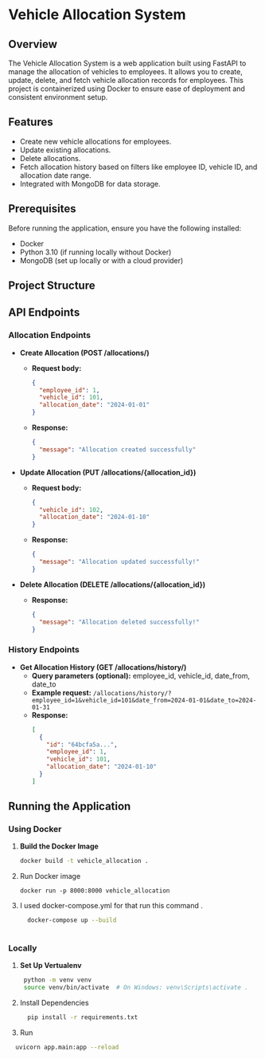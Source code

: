 # Vehicle Allocation System

## Overview
The Vehicle Allocation System is a web application built using FastAPI to manage the allocation of vehicles to employees. It allows you to create, update, delete, and fetch vehicle allocation records for employees. This project is containerized using Docker to ensure ease of deployment and consistent environment setup.

## Features
- Create new vehicle allocations for employees.
- Update existing allocations.
- Delete allocations.
- Fetch allocation history based on filters like employee ID, vehicle ID, and allocation date range.
- Integrated with MongoDB for data storage.

## Prerequisites
Before running the application, ensure you have the following installed:
- Docker
- Python 3.10 (if running locally without Docker)
- MongoDB (set up locally or with a cloud provider)

## Project Structure

## API Endpoints

### Allocation Endpoints
- **Create Allocation (POST /allocations/)**
  - **Request body:**
    ```json
    {
      "employee_id": 1,
      "vehicle_id": 101,
      "allocation_date": "2024-01-01"
    }
    ```
  - **Response:**
    ```json
    {
      "message": "Allocation created successfully"
    }
    ```

- **Update Allocation (PUT /allocations/{allocation_id})**
  - **Request body:**
    ```json
    {
      "vehicle_id": 102,
      "allocation_date": "2024-01-10"
    }
    ```
  - **Response:**
    ```json
    {
      "message": "Allocation updated successfully!"
    }
    ```

- **Delete Allocation (DELETE /allocations/{allocation_id})**
  - **Response:**
    ```json
    {
      "message": "Allocation deleted successfully!"
    }
    ```

### History Endpoints
- **Get Allocation History (GET /allocations/history/)**
  - **Query parameters (optional):** employee_id, vehicle_id, date_from, date_to
  - **Example request:** `/allocations/history/?employee_id=1&vehicle_id=101&date_from=2024-01-01&date_to=2024-01-31`
  - **Response:**
    ```json
    [
      {
        "id": "64bcfa5a...",
        "employee_id": 1,
        "vehicle_id": 101,
        "allocation_date": "2024-01-10"
      }
    ]
    ```

## Running the Application



### Using Docker
1. **Build the Docker Image**
   ```bash
   docker build -t vehicle_allocation .
2. Run Docker image
   ```
   docker run -p 8000:8000 vehicle_allocation

3. I used docker-compose.yml for that run this command .
   ```bash
     docker-compose up --build 
         

### Locally 
1. **Set Up Vertualenv** 
   ```bash
    python -m venv venv
    source venv/bin/activate  # On Windows: venv\Scripts\activate .

2. Install Dependencies
   ```bash
     pip install -r requirements.txt 

3. Run
   
  ```bash
    uvicorn app.main:app --reload


